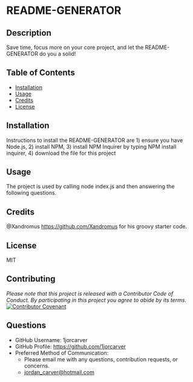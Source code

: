 

  # README-GENERATOR

  ## Description  
  Save time, focus more on your core project, and let the README-GENERATOR do you a solid!

  ## Table of Contents
  * [Installation](#installation)
  * [Usage](#usage)
  * [Credits](#credits)
  * [License](#license)

  ## Installation
  Instructions to install the README-GENERATOR are 1) ensure you have Node.js, 2) install NPM, 3) install NPM Inquirer by typing NPM install inquirer, 4) download the file for this project

  ## Usage
  The project is used by calling node index.js and then answering the following questions.

  ## Credits
  @Xandromus https://github.com/Xandromus for his groovy starter code.

  ## License
  MIT

  ## Contributing
  *Please note that this project is released with a Contributor Code of Conduct. By participating in this project you agree to abide by its terms.*
  [![Contributor Covenant](https://img.shields.io/badge/Contributor%20Covenant-v2.0%20adopted-ff69b4.svg)](code_of_conduct.md)

  ## Questions
  * GitHub Username: 1jorcarver
  * GitHub Profile: https://github.com/1jorcarver
  * Preferred Method of Communication:
    * Please email me with any questions, contribution requests, or concerns.
    * jordan_carver@hotmail.com

